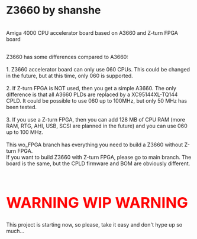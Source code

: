 # Z3660 by shanshe

<br>Amiga 4000 CPU accelerator board based on A3660 and Z-turn FPGA board

<br>Z3660 has some differences compared to A3660:
<br>
<br>1. Z3660 accelerator board can only use 060 CPUs. This could be changed in the future, but at this time, only 060 is supported.
<br>
<br>2. If Z-turn FPGA is NOT used, then you get a simple A3660. The only difference is that all A3660 PLDs are replaced by a XC95144XL-TQ144 CPLD. It could be possible to use 060 up to 100MHz, but only 50 MHz has been tested.
<br>
<br>3. If you use a Z-turn FPGA, then you can add 128 MB of CPU RAM (more RAM, RTG, AHI, USB, SCSI are planned in the future) and you can use 060 up to 100 MHz.
<br>
<br>This wo_FPGA branch has everything you need to build a Z3660 without Z-turn FPGA.
<br>If you want to build Z3660 with Z-turn FPGA, please go to main branch. The board is the same, but the CPLD firmware and BOM are obviously different.
<br>
<br><h1 style="color:red;font-size:40px;">WARNING WIP WARNING</h1> 
This project is starting now, so please, take it easy and don't hype up so much...